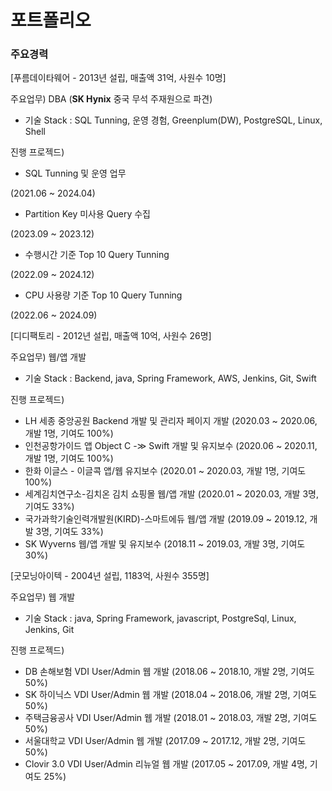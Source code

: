 # 포트폴리오

### 주요경력

[푸름데이타웨어 - 2013년 설립, 매출액 31억, 사원수 10명]

주요업무)
DBA (__SK Hynix__ 중국 무석 주재원으로 파견)
- 기술 Stack : SQL Tunning, 운영 경험, Greenplum(DW), PostgreSQL, Linux, Shell

진행 프로젝드)
- SQL Tunning 및 운영 업무

(2021.06 ~ 2024.04)
- Partition Key 미사용 Query 수집

(2023.09 ~ 2023.12)
- 수행시간 기준 Top 10 Query Tunning

(2022.09 ~ 2024.12)
- CPU 사용량 기준 Top 10 Query Tunning

(2022.06 ~ 2024.09)


[디디팩토리 - 2012년 설립, 매출액 10억, 사원수 26명]

주요업무)
웹/앱 개발
- 기술 Stack : Backend, java, Spring Framework, AWS, Jenkins, Git, Swift

진행 프로젝드)
- LH 세종 중앙공원 Backend 개발 및 관리자 페이지 개발
(2020.03 ~ 2020.06, 개발 1명, 기여도 100%)
- 인천공항가이드 앱 Object C -≫ Swift 개발 및 유지보수
(2020.06 ~ 2020.11, 개발 1명, 기여도 100%)
- 한화 이글스 - 이글콕 앱/웹 유지보수
(2020.01 ~ 2020.03, 개발 1명, 기여도 100%)
- 세계김치연구소-김치온 김치 쇼핑몰 웹/앱 개발
(2020.01 ~ 2020.03, 개발 3명, 기여도 33%)
- 국가과학기술인력개발원(KIRD)-스마트에듀 웹/앱 개발
(2019.09 ~ 2019.12, 개발 3명, 기여도 33%)
- SK Wyverns 웹/앱 개발 및 유지보수
(2018.11 ~ 2019.03, 개발 3명, 기여도 30%)


[굿모닝아이텍 - 2004년 설립, 1183억, 사원수 355명]

주요업무)
웹 개발
- 기술 Stack : java, Spring Framework, javascript, PostgreSql, Linux, Jenkins, Git

진행 프로젝드)
- DB 손해보험 VDI User/Admin 웹 개발
(2018.06 ~ 2018.10, 개발 2명, 기여도 50%)
- SK 하이닉스 VDI User/Admin 웹 개발
(2018.04 ~ 2018.06, 개발 2명, 기여도 50%)
- 주택금융공사 VDI User/Admin 웹 개발
(2018.01 ~ 2018.03, 개발 2명, 기여도 50%)
- 서울대학교 VDI User/Admin 웹 개발
(2017.09 ~ 2017.12, 개발 2명, 기여도 50%)
- Clovir 3.0 VDI User/Admin 리뉴얼 웹 개발
(2017.05 ~ 2017.09, 개발 4명, 기여도 25%)
